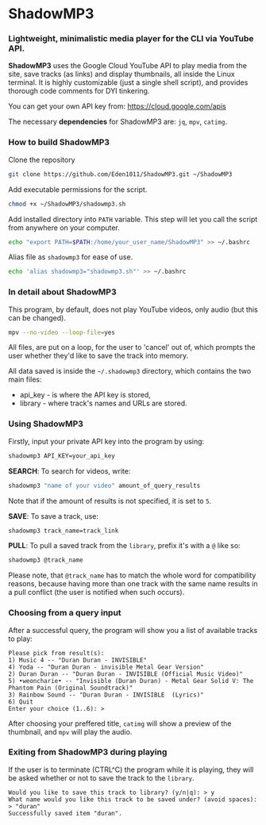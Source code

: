 # ShadowMP3
### Lightweight, minimalistic media player for the CLI via YouTube API.
**ShadowMP3** uses the Google Cloud YouTube API to play media 
from the site, save tracks (as links) and display thumbnails, all inside the Linux terminal. 
It is highly customizable (just a single shell script), and provides thorough code comments for DYI tinkering.

You can get your own API key from: https://cloud.google.com/apis

The necessary **dependencies** for ShadowMP3 are: `jq`, `mpv`, `catimg`.  

### How to build ShadowMP3
Clone the repository
```bash
git clone https://github.com/Eden1011/ShadowMP3.git ~/ShadowMP3
```
Add executable permissions for the script.
```bash
chmod +x ~/ShadowMP3/shadowmp3.sh
```
Add installed directory into `PATH` variable. This step will let you call the
script from anywhere on your computer.
```bash
echo "export PATH=$PATH:/home/your_user_name/ShadowMP3" >> ~/.bashrc
```
Alias file as `shadowmp3` for ease of use.
```bash
echo 'alias shadowmp3="shadowmp3.sh"' >> ~/.bashrc
```
### In detail about ShadowMP3
This program, by default, does not play YouTube videos, only audio (but this can be changed).
```bash
mpv --no-video --loop-file=yes
```
All files, are put on a loop, for the user to 'cancel' out of, which prompts the user
whether they'd like to save the track into memory.

All data saved is inside the `~/.shadowmp3` directory, which contains the two main files:
- api_key - is where the API key is stored,
- library - where track's names and URLs are stored.

### Using ShadowMP3
Firstly, input your private API key into the program by using:
```bash
shadowmp3 API_KEY=your_api_key
```
**SEARCH**: To search for videos, write:
```bash
shadowmp3 "name of your video" amount_of_query_results
```
Note that if the amount of results is not specified, it is set to `5`.

**SAVE**: To save a track, use:
```bash
shadowmp3 track_name=track_link
```
**PULL**: To pull a saved track from the `library`, prefix it's with a `@` like so:
```bash
shadowmp3 @track_name
``` 
Please note, that `@track_name` has to match the whole word for compatibility reasons, because having more than
one track with the same name results in a pull conflict (the user is notified when such occurs).
### Choosing from a query input
After a successful query, the program will show you a list of available tracks to play:
```text
Please pick from result(s):
1) Music 4 -- "Duran Duran - INVISIBLE"                                   4) Yoda -- "Duran Duran - invisible Metal Gear Version"
2) Duran Duran -- "Duran Duran - INVISIBLE (Official Music Video)"        5) •weoncharie• -- "Invisible (Duran Duran) - Metal Gear Solid V: The Phantom Pain (Original Soundtrack)"
3) Rainbow Sound -- "Duran Duran - INVISIBLE  (Lyrics)"                   6) Quit
Enter your choice (1..6): >
```
After choosing your preffered title, `catimg` will show a preview of the thumbnail, and `mpv` will play the audio.
### Exiting from ShadowMP3 during playing
If the user is to terminate (CTRL^C) the program while it is playing, they will be asked whether or not to save the track
to the `library`.
```text
Would you like to save this track to library? (y/n|q): > y
What name would you like this track to be saved under? (avoid spaces): > "duran"
Successfully saved item "duran".
```
